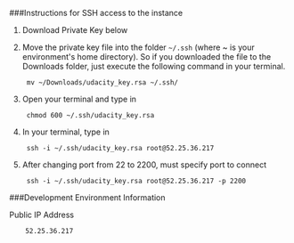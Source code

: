 ###Instructions for SSH access to the instance

1. Download Private Key below
2. Move the private key file into the folder `~/.ssh` (where ~ is your
    environment's home directory). So if you downloaded the file to the
    Downloads folder, just execute the following command in your terminal.

        mv ~/Downloads/udacity_key.rsa ~/.ssh/

3. Open your terminal and type in

        chmod 600 ~/.ssh/udacity_key.rsa

4. In your terminal, type in

        ssh -i ~/.ssh/udacity_key.rsa root@52.25.36.217

5. After changing port from 22 to 2200, must specify port to connect

        ssh -i ~/.ssh/udacity_key.rsa root@52.25.36.217 -p 2200


###Development Environment Information

Public IP Address

        52.25.36.217
